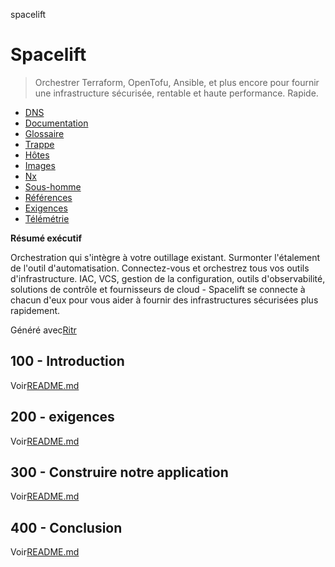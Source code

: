 spacelift

# Spacelift

> Orchestrer Terraform, OpenTofu, Ansible, et plus encore pour fournir une infrastructure sécurisée, rentable et haute performance. Rapide.

-   [DNS](./DNS.md)
-   [Documentation](./DOCUMENTATION.md)
-   [Glossaire](./GLOSSARY.md)
-   [Trappe](./HATCH.md)
-   [Hôtes](./HOSTS.md)
-   [Images](./IMAGES.md)
-   [Nx](./NX.md)
-   [Sous-homme](./PODMAN.md)
-   [Références](./REFERENCES.md)
-   [Exigences](./REQUIREMENTS.md)
-   [Télémétrie](./TELEMETRY.md)

**Résumé exécutif**

Orchestration qui s'intègre à votre outillage existant. Surmonter l'étalement de l'outil d'automatisation. Connectez-vous et orchestrez tous vos outils d'infrastructure. IAC, VCS, gestion de la configuration, outils d'observabilité, solutions de contrôle et fournisseurs de cloud - Spacelift se connecte à chacun d'eux pour vous aider à fournir des infrastructures sécurisées plus rapidement.

Généré avec[Ritr](https://app.rytr.me)

## 100 - Introduction

Voir[README.md](./100/README.md)

## 200 - exigences

Voir[README.md](./200/README.md)

## 300 - Construire notre application

Voir[README.md](./300/README.md)

## 400 - Conclusion

Voir[README.md](./400/README.md)
